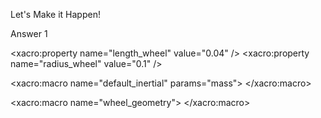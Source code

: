 Let's Make it Happen!



Answer 1



<?xml version="1.0"?>
<robot xmlns:xacro="http://www.ros.org/wiki/xacro" name="robot3_xacro">
<xacro:include filename="$(find robot_urdf)/urdf/robot3.gazebo"/>

 <xacro:property name="length_wheel" value="0.04" />
 <xacro:property name="radius_wheel" value="0.1" />

 <xacro:macro name="default_inertial" params="mass">
   <inertial>
     <mass value="${mass}" />
     <origin rpy="0 1.5707 1.5707" xyz="0 0 0"/>
     <inertia ixx="0.000526666666667" ixy="0" ixz="0" iyy="0.000526666666667" iyz="0" izz="0.001"/>
   </inertial>
 </xacro:macro>

 <xacro:macro name="wheel_geometry">
   <geometry>
     <cylinder length="${length_wheel}" radius="${radius_wheel}"/>
   </geometry>
 </xacro:macro>

 <!-- Define materials here -->

 <link name="link_chassis">
   <!-- Chassis specifications, without the caster wheel -->
 </link>

 <!-- Definition for the right and left front wheels remains unchanged -->

 <!-- Add right rear wheel -->
 <link name="link_right_rear_wheel">
   <xacro:default_inertial mass="0.2"/>
   <collision name="link_right_rear_wheel_collision">
     <origin rpy="0 1.5707 1.5707" xyz="0 0 0"/>
     <xacro:wheel_geometry />
   </collision>
   <visual name="link_right_rear_wheel_visual">
     <origin rpy="0 1.5707 1.5707" xyz="0 0 0"/>
     <xacro:wheel_geometry />
     <material name="red"/>
   </visual>
 </link>

 <!-- Add left rear wheel -->
 <link name="link_left_rear_wheel">
   <xacro:default_inertial mass="0.2"/>
   <collision name="link_left_rear_wheel_collision">
     <origin rpy="0 1.5707 1.5707" xyz="0 0 0"/>
     <xacro:wheel_geometry />
   </collision>
   <visual name="link_left_rear_wheel_visual">
     <origin rpy="0 1.5707 1.5707" xyz="0 0 0"/>
     <xacro:wheel_geometry />
     <material name="red"/>
   </visual>
 </link>

 <!-- Joints for the rear wheels, similar to the front wheels but with adjusted positions -->
 <joint name="joint_right_rear_wheel" type="continuous">
   <origin rpy="0 0 0" xyz="0.25 0.15 0"/> <!-- Adjust position as needed -->
   <child link="link_right_rear_wheel"/>
   <parent link="link_chassis"/>
   <axis xyz="0 1 0"/>
 </joint>

 <joint name="joint_left_rear_wheel" type="continuous">
   <origin rpy="0 0 0" xyz="0.25 -0.15 0"/> <!-- Adjust position as needed -->
   <child link="link_left_rear_wheel"/>
   <parent link="link_chassis"/>
   <axis xyz="0 1 0"/>
 </joint>
</robot>
